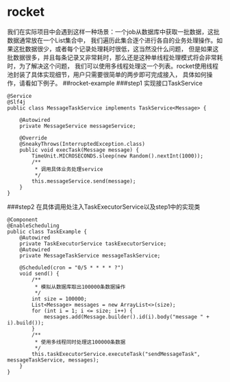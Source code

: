 # rocket
我们在实际项目中会遇到这样一种场景：一个job从数据库中获取一批数据，这批数据通常放在一个List集合中，
我们遍历此集合逐个进行各自的业务处理操作。如果这批数据很少，或者每个记录处理耗时很低，这当然没什么问题，
但是如果这批数据很多，并且每条记录又非常耗时，那么还是这种单线程处理模式将会非常耗时，为了解决这个问题，
我们可以使用多线程处理这一个列表。rocket使用线程池封装了具体实现细节，用户只需要很简单的两步即可完成接入，
具体如何操作，请看如下例子。
##rocket-example
###step1
实现接口TaskService
```
@Service
@Slf4j
public class MessageTaskService implements TaskService<Message> {

    @Autowired
    private MessageService messageService;

    @Override
    @SneakyThrows(InterruptedException.class)
    public void execTask(Message message) {
        TimeUnit.MICROSECONDS.sleep(new Random().nextInt(1000));
        /**
         * 调用具体业务处理service
         */
        this.messageService.send(message);
    }
}
```
###step2
在具体调用处注入TaskExecutorService以及step1中的实现类
```
@Component
@EnableScheduling
public class TaskExample {
    @Autowired
    private TaskExecutorService taskExecutorService;
    @Autowired
    private MessageTaskService messageTaskService;

    @Scheduled(cron = "0/5 * * * * ?")
    void send() {
        /**
         * 模拟从数据库取出100000条数据操作
         */
        int size = 100000;
        List<Message> messages = new ArrayList<>(size);
        for (int i = 1; i <= size; i++) {
            messages.add(Message.builder().id(i).body("message " + i).build());
        }
        /**
         * 使用多线程同时处理这100000条数据
         */
        this.taskExecutorService.executeTask("sendMessageTask", messageTaskService, messages);
    }
}
```